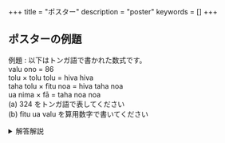 +++
title = "ポスター"
description = "poster"
keywords = []
+++

## ポスターの例題

例題 : 以下はトンガ語で書かれた数式です。  
valu ono = 86  
tolu × tolu tolu = hiva hiva  
taha tolu × fitu noa = hiva taha noa  
ua nima × fā = taha noa noa  
(a) 324 をトンガ語で表してください  
(b) fitu ua valu を算用数字で書いてください  

<details><summary>解答解説</summary>
解答  
(a) tolu ua fā  
(b) 728  

解説  
(1) 同じ数字を表す数詞はないだろう  
(2) 全ての数詞は負でない整数を表すはず  

tolu × tolu tolu = hiva hiva に注目  
tolu tolu の解釈を考える  
tolu × n + tolu (位取り)  

86 が2桁で表されることから, 10進数以上であると分かる。n = 10, 20 と予想。  

tolu^2 × (n+1) = hiva × (n+1)  
\> tolu^2 = hiva  
よって tolu = 2, 3, 4  
hiva = 4, 9, 16  

taha tolu × fitu noa = hiva taha noa に注目  

一の位は最初に言うのか, 最後に言うのか  
例) taha tolu は tolu × n + taha か taha × n + tolu か？  

最初説(tolu × n + taha; 小から大)  
最も大きな位を掛け合わせただけで noa + 1 以上になってしまう場合数式が成り立たないので  
noa × tolu < noa +1  
tolu < 1+ 1/noa (noa は最高位に出るので0ではない)  
tolu = 1  
tolu は 2, 3, 4だったので矛盾  
よって最後説(taha × n + tolu; 大から小)が正しい  

省略するが n = 20 とすると矛盾するのでこの言語は10進数  
言語の側面から見ることも可能で, 20進数にしては数詞が少なく, 派生接辞もないので10進数だろうと言える。  

taha tolu × fitu noa = hiva taha noa の 1の位だけに注目する  
左辺の1の位の積の1の位は noa (言い換えると, tolu × noa ≡ noa (mod 10))  
tolu に候補の数をあてはめてみる  
tolu = 2 のとき noa = 0  
tolu = 3 のとき noa = 0, 5  

ua nima × fā = taha noa noa に注目  
tolu = 3, noa = 5 のとき,  
taha noa noa = 55 + 100 × taha  
155 = 5×31  
255 = 3×5×17   
455 = 5×7×13  
755 = 5×151  
全て(1)に反するので矛盾 noa = 0  
同様に taha noa noa = 100 × taha について taha に色々数字をあてはめると, 25×4 = 100 以外は数字被りがあるのでこれが正しい  

13 × fitu × 10 = 910 となるので  
fitu = 7  
</details>